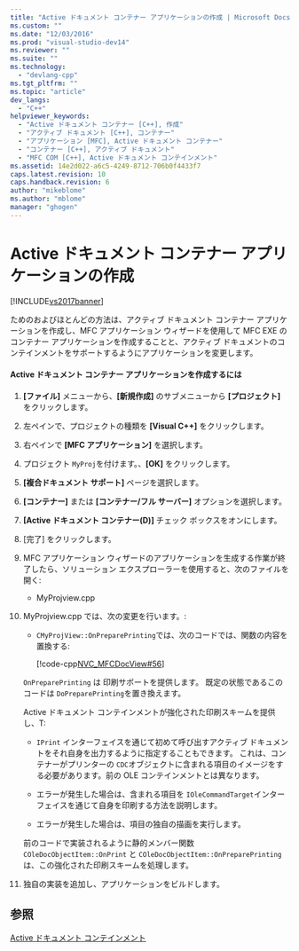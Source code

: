 ```yaml
---
title: "Active ドキュメント コンテナー アプリケーションの作成 | Microsoft Docs"
ms.custom: ""
ms.date: "12/03/2016"
ms.prod: "visual-studio-dev14"
ms.reviewer: ""
ms.suite: ""
ms.technology: 
  - "devlang-cpp"
ms.tgt_pltfrm: ""
ms.topic: "article"
dev_langs: 
  - "C++"
helpviewer_keywords: 
  - "Active ドキュメント コンテナー [C++], 作成"
  - "アクティブ ドキュメント [C++], コンテナー"
  - "アプリケーション [MFC], Active ドキュメント コンテナー"
  - "コンテナー [C++], アクティブ ドキュメント"
  - "MFC COM [C++], Active ドキュメント コンテインメント"
ms.assetid: 14e2d022-a6c5-4249-8712-706b0f4433f7
caps.latest.revision: 10
caps.handback.revision: 6
author: "mikeblome"
ms.author: "mblome"
manager: "ghogen"
---
```

# Active ドキュメント コンテナー アプリケーションの作成
[!INCLUDE[vs2017banner](../assembler/inline/includes/vs2017banner.md)]

ためのおよびほとんどの方法は、アクティブ ドキュメント コンテナー アプリケーションを作成し、MFC アプリケーション ウィザードを使用して MFC EXE のコンテナー アプリケーションを作成することと、アクティブ ドキュメントのコンテインメントをサポートするようにアプリケーションを変更します。  
  
#### Active ドキュメント コンテナー アプリケーションを作成するには  
  
1.  **\[ファイル\]** メニューから、**\[新規作成\]** のサブメニューから **\[プロジェクト\]** をクリックします。  
  
2.  左ペインで、プロジェクトの種類を **\[Visual C\+\+\]** をクリックします。  
  
3.  右ペインで **\[MFC アプリケーション\]** を選択します。  
  
4.  プロジェクト `MyProj`を付けます。、**\[OK\]** をクリックします。  
  
5.  **\[複合ドキュメント サポート\]** ページを選択します。  
  
6.  **\[コンテナー\]** または **\[コンテナー\/フル サーバー\]** オプションを選択します。  
  
7.  **\[Active ドキュメント コンテナー\(D\)\]** チェック ボックスをオンにします。  
  
8.  \[完了\] をクリックします。  
  
9. MFC アプリケーション ウィザードのアプリケーションを生成する作業が終了したら、ソリューション エクスプローラーを使用すると、次のファイルを開く:  
  
    -   MyProjview.cpp  
  
10. MyProjview.cpp では、次の変更を行います。:  
  
    -   `CMyProjView::OnPreparePrinting`では、次のコードでは、関数の内容を置換する:  
  
         [!code-cpp[NVC_MFCDocView#56](../mfc/codesnippet/CPP/creating-an-active-document-container-application_1.cpp)]  
  
     `OnPreparePrinting` は 印刷サポートを提供します。  既定の状態であるこのコードは `DoPreparePrinting`を置き換えます。  
  
     Active ドキュメント コンテインメントが強化された印刷スキームを提供し、T:  
  
    -   `IPrint` インターフェイスを通じて初めて呼び出すアクティブ ドキュメントをそれ自身を出力するように指定することもできます。  これは、コンテナーがプリンターの `CDC`オブジェクトに含まれる項目のイメージをする必要があります。前の OLE コンテインメントとは異なります。  
  
    -   エラーが発生した場合は、含まれる項目を `IOleCommandTarget`インターフェイスを通じて自身を印刷する方法を説明します。  
  
    -   エラーが発生した場合は、項目の独自の描画を実行します。  
  
     前のコードで実装されるように静的メンバー関数 `COleDocObjectItem::OnPrint` と `COleDocObjectItem::OnPreparePrinting`は、この強化された印刷スキームを処理します。  
  
11. 独自の実装を追加し、アプリケーションをビルドします。  
  
## 参照  
 [Active ドキュメント コンテインメント](../mfc/active-document-containment.md)